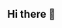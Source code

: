 ## Hi there 👋

<!--
**kamalesh003/kamalesh003** is a ✨ _special_ ✨ repository because its `README.md` (this file) appears on your GitHub profile.

AI & ML Engineer | Open Source Contributor

Welcome to my GitHub! I'm passionate about building impactful AI solutions and contributing to open-source projects. Here, you'll find a collection of my work, ranging from classic machine learning applications to RAG and LLM Fine-tunning.
-->
